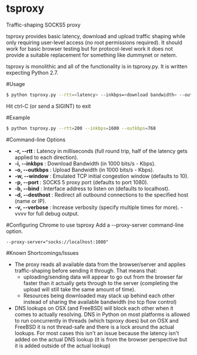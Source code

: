 # tsproxy
Traffic-shaping SOCKS5 proxy

tsproxy provides basic latency, download and upload traffic shaping while only requiring user-level access (no root permissions required).  It should work for basic browser testing but for protocol-level work it does not provide a suitable replacement for something like dummynet or netem.

tsproxy is monolithic and all of the functionality is in tsproxy.py.  It is written expecting Python 2.7.

#Usage
```bash
$ python tsproxy.py --rtt=<latency> --inkbps=<download bandwidth> --outkbps=<upload bandwidth>
```
Hit ctrl-C (or send a SIGINT) to exit

#Example
```bash
$ python tsproxy.py --rtt=200 --inkbps=1600 --outkbps=768
```

#Command-line Options
* **-r, --rtt** : Latency in milliseconds (full round trip, half of the latency gets applied to each direction).
* **-i, --inkbps** : Download Bandwidth (in 1000 bits/s - Kbps).
* **-o, --outkbps** : Upload Bandwidth (in 1000 bits/s - Kbps).
* **-w, --window** : Emulated TCP initial congestion window (defaults to 10).
* **-p, --port** : SOCKS 5 proxy port (defaults to port 1080).
* **-b, --bind** : Interface address to listen on (defaults to localhost).
* **-d, --desthost** : Redirect all outbound connections to the specified host (name or IP).
* **-v, --verbose** : Increase verbosity (specify multiple times for more). -vvvv for full debug output.

#Configuring Chrome to use tsproxy
Add a --proxy-server command-line option.
```
--proxy-server="socks://localhost:1080"
```

#Known Shortcomings/Issues
* The proxy reads all available data from the browser/server and applies traffic-shaping before sending it through.  That means that:
  * uploading/sending data will appear to go out from the browser far faster than it actually gets through to the server (completing the upload will still take the same amount of time).
  * Resources being downloaded may stack up behind each other instead of sharing the available bandwidth (no tcp flow control)
* DNS lookups on OSX (and FreeBSD) will block each other when it comes to actually resolving.  DNS in Python on most platforms is allowed to run concurrently in threads (which tsproxy does) but on OSX and FreeBSD it is not thread-safe and there is a lock around the actual lookups.  For most cases this isn't an issue because the latency isn't added on the actual DNS lookup (it is from the browser perspective but it is added outside of the actual lookup)
